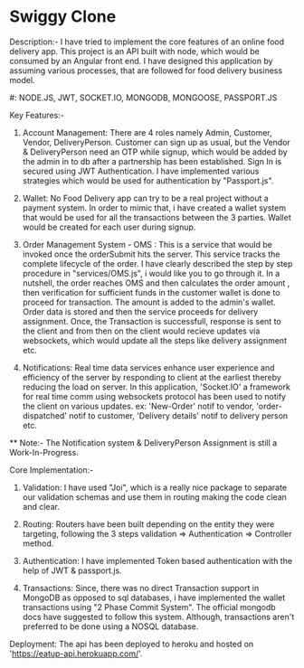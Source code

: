 # Swiggy Clone

Description:- I have tried to implement the core features of an online food delivery app. This project is an API built with node,
which would be consumed by an Angular front end. I have designed this application by assuming various processes, that are followed 
for food delivery business model. 

#: NODE.JS, JWT, SOCKET.IO, MONGODB, MONGOOSE, PASSPORT.JS  

Key Features:-
1. Account Management: There are 4 roles namely Admin, Customer, Vendor, DeliveryPerson. Customer can sign up as usual, but the Vendor &
DeliveryPerson need an OTP while signup, which would be added by the admin in to db after a partnership has been established. Sign In is 
secured using JWT Authentication. I have implemented various strategies which would be used for authentication by "Passport.js".

2. Wallet: No Food Delivery app can try to be a real project without a payment system. In order to mimic that, i have created a wallet 
system that would be used for all the transactions between the 3 parties. Wallet would be created for each user during signup.

3. Order Management System - OMS : This is a service that would be invoked once the orderSubmit hits the server. This service tracks the
complete lifecycle of the order. I have clearly described the step by step procedure in "services/OMS.js", i would like you to go
through it. In a nutshell, the order reaches OMS and then calculates the order amount , then verification for sufficient funds in the 
customer wallet is done to proceed for transaction. The amount is added to the admin's wallet. Order data is stored and then the service 
proceeds for delivery assignment. Once, the Transaction is successfull, response is sent to the client and from then on the client would 
recieve updates via websockets, which would update all the steps like delivery assignment etc.

4. Notifications: Real time data services enhance user experience and efficiency of the server by responding to client at the earliest thereby reducing the load on server. In this application, 'Socket.IO' a framework for real time comm using websockets protocol has been used to notify the client on various updates. ex: 'New-Order' notif to vendor, 'order-dispatched' notif to customer, 'Delivery details' notif to delivery person etc. 

** Note:- The Notification system & DeliveryPerson Assignment is still a Work-In-Progress.

Core Implementation:-
1. Validation: I have used "Joi", which is a really nice package to separate our validation schemas and use them in routing making the 
code clean and clear.

2. Routing: Routers have been built depending on the entity they were targeting, following the 3 steps
 validation => Authentication => Controller method.

3. Authentication: I have implemented Token based authentication with the help of JWT & passport.js.

4. Transactions: Since, there was no direct Transaction support in MongoDB as opposed to sql databases, i have implemented the wallet 
transactions using "2 Phase Commit System". The official mongodb docs have suggested to follow this system. Although, transactions
aren't preferred to be done using a NOSQL database.  

Deployment: The api has been deployed to heroku and hosted on 'https://eatup-api.herokuapp.com/'.

